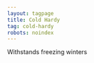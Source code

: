 ```yaml
---
layout: tagpage
title: Cold Hardy
tag: cold-hardy
robots: noindex
---
```


Withstands freezing winters
